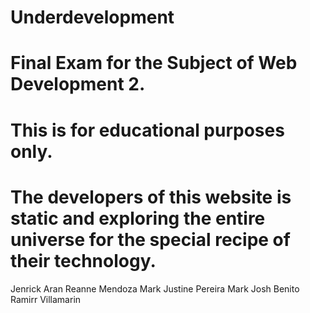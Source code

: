 # Underdevelopment
# Final Exam for the Subject of Web Development 2.
# This is for educational purposes only.
# The developers of this website is static and exploring the entire universe for the special recipe of their technology.
Jenrick Aran
Reanne Mendoza
Mark Justine Pereira
Mark Josh Benito
Ramirr Villamarin
